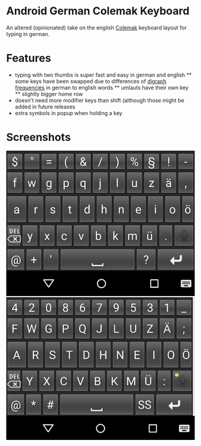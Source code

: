 # Android German Colemak Keyboard

An altered (opinionated) take on the english [Colemak](https://colemak.com) keyboard layout for typing in german.


# Features

* typing with two thumbs is super fast and easy in german and english
** some keys have been swapped due to differences of [digraph frequencies](https://en.m.wikipedia.org/wiki/Digraph_(orthography)) in german to english words
** umlauts have their own key
** slightly bigger home row
* doesn't need more modifier keys than shift (although those might be added in future releases
* extra symbols in popup when holding a key


# Screenshots

![Screenshot](screenshot1.png)
![Screenshot](screenshot2.png)